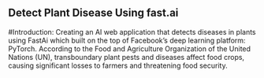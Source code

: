 ## Detect Plant Disease Using fast.ai
#Introduction:
Creating an AI web application that detects diseases in plants using FastAi which built on the top of Facebook’s deep learning platform: PyTorch. According to the Food and Agriculture Organization of the United Nations (UN), transboundary plant pests and diseases affect food crops, causing significant losses to farmers and threatening food security.
